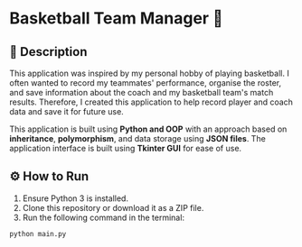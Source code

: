 # Basketball Team Manager 🏀

## 📌 Description

This application was inspired by my personal hobby of playing basketball. I often wanted to record my teammates' performance, organise the roster, and save information about the coach and my basketball team's match results. Therefore, I created this application to help record player and coach data and save it for future use.

This application is built using **Python and OOP** with an approach based on **inheritance**, **polymorphism**, and data storage using **JSON files**. The application interface is built using **Tkinter GUI** for ease of use.

## ⚙️ How to Run

1. Ensure Python 3 is installed.
2. Clone this repository or download it as a ZIP file.
3. Run the following command in the terminal:

```bash
python main.py
```
